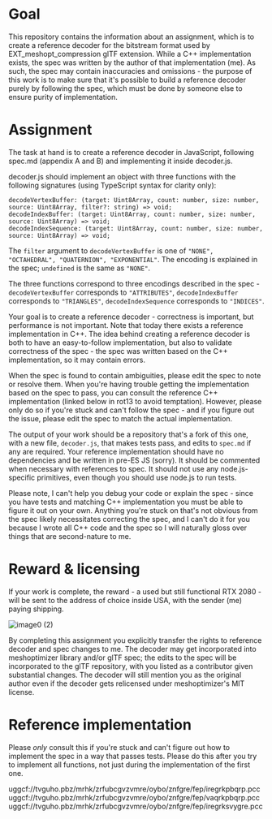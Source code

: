 Goal
===

This repository contains the information about an assignment, which is to create a reference decoder for the bitstream format used by EXT_meshopt_compression glTF extension.
While a C++ implementation exists, the spec was written by the author of that implementation (me). As such, the spec may contain inaccuracies and omissions - the purpose of this work is to make sure that it's possible to build a reference decoder purely by following the spec, which must be done by someone else to ensure purity of implementation.

Assignment
===

The task at hand is to create a reference decoder in JavaScript, following spec.md (appendix A and B) and implementing it inside decoder.js.

decoder.js should implement an object with three functions with the following signatures (using TypeScript syntax for clarity only):

```
decodeVertexBuffer: (target: Uint8Array, count: number, size: number, source: Uint8Array, filter?: string) => void;
decodeIndexBuffer: (target: Uint8Array, count: number, size: number, source: Uint8Array) => void;
decodeIndexSequence: (target: Uint8Array, count: number, size: number, source: Uint8Array) => void;
```

The `filter` argument to `decodeVertexBuffer` is one of `"NONE", "OCTAHEDRAL", "QUATERNION", "EXPONENTIAL"`. The encoding is explained in the spec; `undefined` is the same as `"NONE"`.

The three functions correspond to three encodings described in the spec - `decodeVertexBuffer` corresponds to `"ATTRIBUTES"`, `decodeIndexBuffer` corresponds to `"TRIANGLES"`, `decodeIndexSequence` corresponds to `"INDICES"`.

Your goal is to create a reference decoder - correctness is important, but performance is not important. Note that today there exists a reference implementation in C++.
The idea behind creating a reference decoder is both to have an easy-to-follow implementation, but also to validate correctness of the spec - the spec was written based on the C++ implementation, so it may contain errors.

When the spec is found to contain ambiguities, please edit the spec to note or resolve them.
When you're having trouble getting the implementation based on the spec to pass, you can consult the reference C++ implementation (linked below in rot13 to avoid temptation).
However, please only do so if you're stuck and can't follow the spec - and if you figure out the issue, please edit the spec to match the actual implementation.

The output of your work should be a repository that's a fork of this one, with a new file, `decoder.js`, that makes tests pass, and edits to `spec.md` if any are required.
Your reference implementation should have no dependencies and be written in pre-ES JS (sorry). It should be commented when necessary with references to spec. It should not use any node.js-specific primitives, even though you should use node.js to run tests.

Please note, I can't help you debug your code or explain the spec - since you have tests and matching C++ implementation you must be able to figure it out on your own. Anything you're stuck on that's not obvious from the spec likely necessitates correcting the spec, and I can't do it for you because I wrote all C++ code and the spec so I will naturally gloss over things that are second-nature to me.

Reward & licensing
===

If your work is complete, the reward - a used but still functional RTX 2080 - will be sent to the address of choice inside USA, with the sender (me) paying shipping.

![image0 (2)](https://user-images.githubusercontent.com/1106629/130547049-e7552139-d513-48b5-b704-e1f3b93c9ff8.jpeg)

By completing this assignment you explicitly transfer the rights to reference decoder and spec changes to me. The decoder may get incorporated into meshoptimizer library and/or glTF spec; the edits to the spec will be incorporated to the glTF repository, with you listed as a contributor given substantial changes. The decoder will still mention you as the original author even if the decoder gets relicensed under meshoptimizer's MIT license.

Reference implementation
===

Please *only* consult this if you're stuck and can't figure out how to implement the spec in a way that passes tests. Please do this after you try to implement all functions, not just during the implementation of the first one.

uggcf://tvguho.pbz/mrhk/zrfubcgvzvmre/oybo/znfgre/fep/iregrkpbqrp.pcc
uggcf://tvguho.pbz/mrhk/zrfubcgvzvmre/oybo/znfgre/fep/vaqrkpbqrp.pcc
uggcf://tvguho.pbz/mrhk/zrfubcgvzvmre/oybo/znfgre/fep/iregrksvygre.pcc
